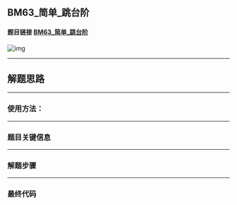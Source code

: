 ## BM63_简单_跳台阶

#### 题目链接 [BM63_简单_跳台阶](https://www.nowcoder.com/practice/8c82a5b80378478f9484d87d1c5f12a4?tpId=295&tqId=23261&ru=/exam/oj&qru=/ta/format-top101/question-ranking&sourceUrl=%2Fexam%2Foj)

![img](https://i.ibb.co/TRN9v2g/20230718163049.png)


---
## 解题思路
---
### 使用方法：
---
### 题目关键信息



---
### 解题步骤
---

### 最终代码
```

```